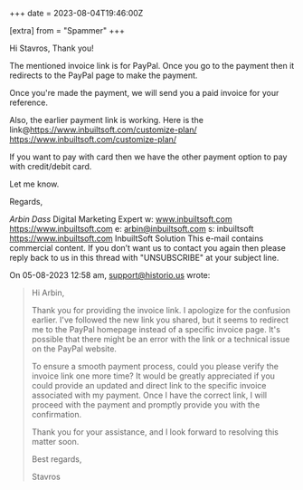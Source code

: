 +++
date = 2023-08-04T19:46:00Z

[extra]
from = "Spammer"
+++

Hi Stavros,
Thank you!

The mentioned invoice link is for PayPal. Once you go to the payment 
then it redirects to the PayPal page to make the payment.

Once you're made the payment, we will send you a paid invoice for your 
reference.

Also, the earlier payment link is working. Here is the 
link@https://www.inbuiltsoft.com/customize-plan/
<https://www.inbuiltsoft.com/customize-plan/>

If you want to pay with card then we have the other payment option to 
pay with credit/debit card.

Let me know.

Regards,

*Arbin Dass*
Digital Marketing Expert
w: www.inbuiltsoft.com <https://www.inbuiltsoft.com>
e: arbin@inbuiltsoft.com
s: inbuiltsoft <https://www.inbuiltsoft.com>
InbuiltSoft Solution
This e-mail contains commercial content. If you don’t want us to contact 
you again then please reply back to us in this thread with "UNSUBSCRIBE" 
at your subject line.

On 05-08-2023 12:58 am, support@historio.us wrote:
> Hi Arbin,
>
> Thank you for providing the invoice link. I apologize for the confusion earlier. I've followed the new link you shared, but it seems to redirect me to the PayPal homepage instead of a specific invoice page. It's possible that there might be an error with the link or a technical issue on the PayPal website.
>
> To ensure a smooth payment process, could you please verify the invoice link one more time? It would be greatly appreciated if you could provide an updated and direct link to the specific invoice associated with my payment. Once I have the correct link, I will proceed with the payment and promptly provide you with the confirmation.
>
> Thank you for your assistance, and I look forward to resolving this matter soon.
>
> Best regards,
>
> Stavros
